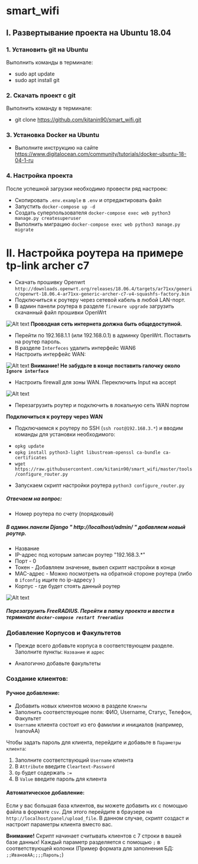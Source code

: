 # smart_wifi
## I. Развертывание проекта на Ubuntu 18.04

### 1. Установить git на Ubuntu
Выполнить команды в терминале:
* sudo apt update
* sudo apt install git

### 2. Скачать проект с git
Выполнить команду в терминале:
* git clone https://github.com/kitanin90/smart_wifi.git

### 3. Установка Docker на Ubuntu 
* Выполните инструкцию на сайте https://www.digitalocean.com/community/tutorials/docker-ubuntu-18-04-1-ru

### 4. Настройка проекта
После успешной загрузки необходимо провести ряд настроек:
* Скопировать `.env.example` в `.env` и отредактировать файл
* Запустить `docker-compose up -d`
* Создать суперпользователя `docker-compose exec web python3 manage.py createsuperuser`
* Выполнить миграцию `docker-compose exec web python3 manage.py migrate`

# II. Настройка роутера на примере tp-link archer c7
* Скачать прошивку Openwrt `http://downloads.openwrt.org/releases/18.06.4/targets/ar71xx/generic/openwrt-18.06.4-ar71xx-generic-archer-c7-v4-squashfs-factory.bin`
* Подключиться к роутеру через сетевой кабель в любой LAN-порт.
* В админ панели роутера в разделе `fireware upgrade` загрузить скачанный файл прошивки OpenWrt

![Alt text](img/img1.jpg?raw=true "Title")
**Проводная сеть интернета должна быть общедоступной.**

* Перейти по 192.168.1.1 (или 192.168.0.1) в админку 0penWrt. Поставить на роутер пароль.
* В разделе `Interfeces` удалить интерфейс WAN6
* Настроить интерфейс WAN:

![Alt text](img/img2.jpg?raw=true "Title")
**Внимание! Не забудьте в конце поставить галочку около `Ignore interface`**

* Настроить firewall для зоны WAN. Переключить Input на accept

![Alt text](img/firewall.png?raw=true "Title")

* Перезагрузить роутер и подключить в локальную сеть WAN портом

**Подключиться к роутеру через WAN**

* Подключаемся к роутеру по SSH (`ssh root@192.168.3.*`) и вводим команды для установки необходимого:
 - `opkg update`
 - `opkg install python3-light libustream-openssl ca-bundle ca-certificates`
 - `wget https://raw.githubusercontent.com/kitanin90/smart_wifi/master/tools/configure_router.py`

* Запускаем скрипт настройки роутера `python3 configure_router.py`

##### Отвечаем на вопрос:
 - Номер роутера по счету (порядковый)

##### В админ.панели Django " http://localhost/admin/ " добавляем новый роутер.
* Название
* IP-адрес под которым записан роутер "192.168.3.*" 
* Порт - 0
* Токен - Добавляем значение, вывел скрипт настройки в конце
* MAC-адрес - Можно посмотреть на обратной стороне роутера (либо в `ifconfig` ищите по ip-адресу )
* Корпус - где будет стоять данный роутер

![Alt text](img/img3.jpg?raw=true "Title")

##### Перезагрузить FreeRADIUS. Перейти в папку проекта и ввести в терминале `docker-compose restart freeradius`

### Добавление Корпусов и Факультетов
* Прежде всего добавьте корпуса в соответствующем разделе.
Заполните пункты: `Название` и `адрес`

* Аналогично добавьте факультеты

###  Создание клиентов:
#### Ручное добавление:
* Добавить новых клиентов можно в разделе `Клиенты`
* Заполнить соответствующие поля: ФИО, Username, Статус, Телефон, Факультет
* `Username` клиента состоит из его фамилии и инициалов (например, IvanovAA)

Чтобы задать пароль для клиента, перейдите и добавьте в `Параметры клиента`:
1. Заполните соответствующий `Username` клиента
2. В `Attribute` введите `Cleartext-Password`
3. `Op` будет содержать `:=`
4. В `Value` введите пароль для клиента

#### Автоматическое добавление:

Если у вас большая база клиентов, вы можете добавить их с помощью файла в формате `csv`. Для этого перейдите в браузере на `http://localhost/panel/upload_file`.
В данном случае, скрипт создаст и настроит параметры клиента вместо вас.

**Внимание!** 
Скрипт начинает считывать клиентов с 7 строки в вашей базе данных! Каждый параметр разделяется с помощью `;` в соответствующей колонки (Пример формата для заполнения БД: `;;ИвановАА;;;;Пароль;`)